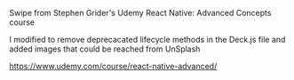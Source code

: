 Swipe from Stephen Grider's Udemy React Native: Advanced Concepts course

I modified to remove deprecacated lifecycle methods in the Deck.js file and added images that could be reached from UnSplash

https://www.udemy.com/course/react-native-advanced/
